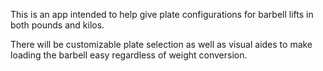 This is an app intended to help give plate configurations for barbell lifts in both pounds and kilos.

There will be customizable plate selection as well as visual aides to make loading the barbell easy regardless of weight conversion.